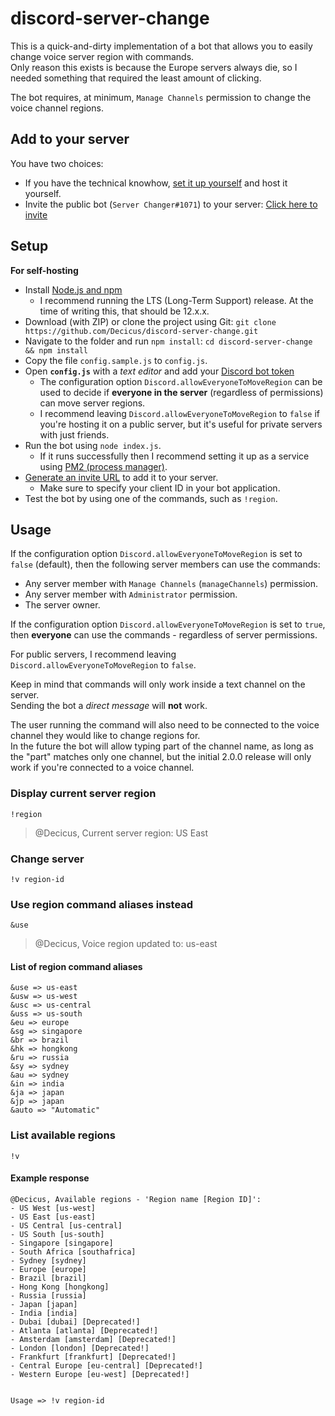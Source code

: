 # discord-server-change

This is a quick-and-dirty implementation of a bot that allows you to easily change voice server region with commands.  
Only reason this exists is because the Europe servers always die, so I needed something that required the least amount of clicking.

The bot requires, at minimum, `Manage Channels` permission to change the voice channel regions.

## Add to your server

You have two choices:

- If you have the technical knowhow, [set it up yourself](#setup) and host it yourself.
- Invite the public bot (`Server Changer#1071`) to your server: [Click here to invite](https://discord.com/oauth2/authorize?client_id=635912849440505886&scope=bot&permissions=16)

## Setup

**For self-hosting**

- Install [Node.js and npm](https://nodejs.org/en/)
    - I recommend running the LTS (Long-Term Support) release. At the time of writing this, that should be 12.x.x.
- Download (with ZIP) or clone the project using Git: `git clone https://github.com/Decicus/discord-server-change.git`
- Navigate to the folder and run `npm install`: `cd discord-server-change && npm install`
- Copy the file `config.sample.js` to `config.js`.
- Open **`config.js`** with a _text editor_ and add your [Discord bot token](https://www.writebots.com/discord-bot-token/)
    - The configuration option `Discord.allowEveryoneToMoveRegion` can be used to decide if **everyone in the server** (regardless of permissions) can move server regions.
    - I recommend leaving `Discord.allowEveryoneToMoveRegion` to `false` if you're hosting it on a public server, but it's useful for private servers with just friends.
- Run the bot using `node index.js`.
    - If it runs successfully then I recommend setting it up as a service using [PM2 (process manager)][PM2-QS].
- [Generate an invite URL][Discord-Invite] to add it to your server.
    - Make sure to specify your client ID in your bot application.
- Test the bot by using one of the commands, such as `!region`.

[Discord-Invite]: https://discordapi.com/permissions.html#16
[PM2-QS]: https://pm2.keymetrics.io/docs/usage/quick-start/

## Usage

If the configuration option `Discord.allowEveryoneToMoveRegion` is set to `false` (default), then the following server members can use the commands:

- Any server member with `Manage Channels` (`manageChannels`) permission.
- Any server member with `Administrator` permission.
- The server owner.

If the configuration option `Discord.allowEveryoneToMoveRegion` is set to `true`, then **everyone** can use the commands - regardless of server permissions.

For public servers, I recommend leaving `Discord.allowEveryoneToMoveRegion` to `false`.

Keep in mind that commands will only work inside a text channel on the server.  
Sending the bot a _direct message_ will **not** work.

The user running the command will also need to be connected to the voice channel they would like to change regions for.  
In the future the bot will allow typing part of the channel name, as long as the "part" matches only one channel, but the initial 2.0.0 release will only work if you're connected to a voice channel.

### Display current server region

`!region`

> @Decicus, Current server region: US East

### Change server

`!v region-id`

### Use region command aliases instead

`&use`

> @Decicus, Voice region updated to: us-east

#### List of region command aliases

```
&use => us-east
&usw => us-west
&usc => us-central
&uss => us-south
&eu => europe
&sg => singapore
&br => brazil
&hk => hongkong
&ru => russia
&sy => sydney
&au => sydney
&in => india
&ja => japan
&jp => japan
&auto => "Automatic"
```

### List available regions

`!v`

#### Example response

```
@Decicus, Available regions - 'Region name [Region ID]':
- US West [us-west]
- US East [us-east]
- US Central [us-central]
- US South [us-south]
- Singapore [singapore]
- South Africa [southafrica]
- Sydney [sydney]
- Europe [europe]
- Brazil [brazil]
- Hong Kong [hongkong]
- Russia [russia]
- Japan [japan]
- India [india]
- Dubai [dubai] [Deprecated!]
- Atlanta [atlanta] [Deprecated!]
- Amsterdam [amsterdam] [Deprecated!]
- London [london] [Deprecated!]
- Frankfurt [frankfurt] [Deprecated!]
- Central Europe [eu-central] [Deprecated!]
- Western Europe [eu-west] [Deprecated!]


Usage => !v region-id
```
